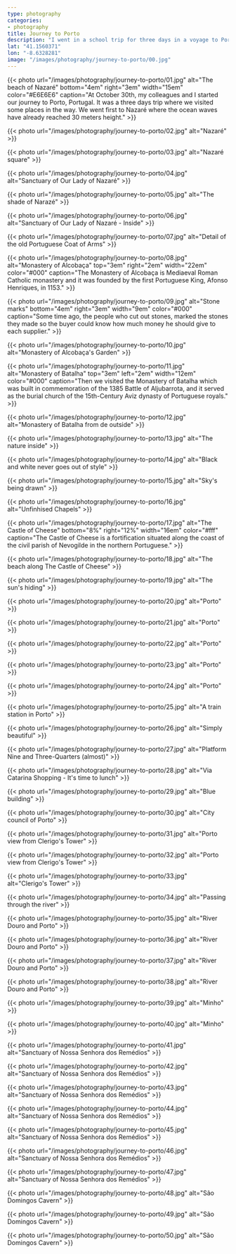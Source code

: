 ```yaml
---
type: photography
categories:
- photography
title: Journey to Porto
description: "I went in a school trip for three days in a voyage to Porto, Portugal. I'm from south Portugal and I found it amazing."
lat: "41.1560371"
lon: "-8.6328281"
image: "/images/photography/journey-to-porto/00.jpg"
---
```


{{< photo url="/images/photography/journey-to-porto/01.jpg"
    alt="The beach of Nazaré"
    bottom="4em" right="3em" width="15em" color="#E6E6E6"
    caption="At October 30th, my colleagues and I started our journey to Porto, Portugal. It was a three days trip where we visited some places in the way. We went first to Nazaré where the ocean waves have already reached 30 meters height." >}}

{{< photo url="/images/photography/journey-to-porto/02.jpg"
    alt="Nazaré" >}}

{{< photo url="/images/photography/journey-to-porto/03.jpg" alt="Nazaré square" >}}

{{< photo url="/images/photography/journey-to-porto/04.jpg" alt="Sanctuary of Our Lady of Nazaré" >}}

{{< photo url="/images/photography/journey-to-porto/05.jpg" alt="The shade of Narazé" >}}

{{< photo url="/images/photography/journey-to-porto/06.jpg" alt="Sanctuary of Our Lady of Nazaré - Inside" >}}

{{< photo url="/images/photography/journey-to-porto/07.jpg" alt="Detail of the old Portuguese Coat of Arms" >}}

{{< photo url="/images/photography/journey-to-porto/08.jpg"
    alt="Monastery of Alcobaça"
    top="3em" right="2em" width="22em" color="#000"
    caption="The Monastery of Alcobaça is Mediaeval Roman Catholic monastery and it was founded by the first Portuguese King, Afonso Henriques, in 1153." >}}

{{< photo url="/images/photography/journey-to-porto/09.jpg"
    alt="Stone marks"
    bottom="4em" right="3em" width="9em" color="#000"
    caption="Some time ago, the people who cut out stones, marked the stones they made so the buyer could know how much money he should give to each supplier." >}}

{{< photo url="/images/photography/journey-to-porto/10.jpg" alt="Monastery of Alcobaça's Garden" >}}

{{< photo url="/images/photography/journey-to-porto/11.jpg"
    alt="Monastery of Batalha"
    top="3em" left="2em" width="12em" color="#000"
    caption="Then we visited the Monastery of Batalha which was built in commemoration of the 1385 Battle of Aljubarrota, and it served as the burial church of the 15th-Century Aviz dynasty of Portuguese royals." >}}

{{< photo url="/images/photography/journey-to-porto/12.jpg" alt="Monastery of Batalha from de outside" >}}

{{< photo url="/images/photography/journey-to-porto/13.jpg" alt="The nature inside" >}}

{{< photo url="/images/photography/journey-to-porto/14.jpg" alt="Black and white never goes out of style" >}}

{{< photo url="/images/photography/journey-to-porto/15.jpg" alt="Sky's being drawn" >}}

{{< photo url="/images/photography/journey-to-porto/16.jpg" alt="Unfinhised Chapels" >}}

{{< photo url="/images/photography/journey-to-porto/17.jpg"
    alt="The Castle of Cheese"
    bottom="8%" right="12%" width="16em" color="#fff"
    caption="The Castle of Cheese is a fortification situated along the coast of the civil parish of Nevogilde in the northern Portuguese." >}}

{{< photo url="/images/photography/journey-to-porto/18.jpg" alt="The beach along The Castle of Cheese" >}}

{{< photo url="/images/photography/journey-to-porto/19.jpg" alt="The sun's hiding" >}}

{{< photo url="/images/photography/journey-to-porto/20.jpg" alt="Porto" >}}

{{< photo url="/images/photography/journey-to-porto/21.jpg" alt="Porto" >}}

{{< photo url="/images/photography/journey-to-porto/22.jpg" alt="Porto" >}}

{{< photo url="/images/photography/journey-to-porto/23.jpg" alt="Porto" >}}

{{< photo url="/images/photography/journey-to-porto/24.jpg" alt="Porto" >}}

{{< photo url="/images/photography/journey-to-porto/25.jpg" alt="A train station in Porto" >}}

{{< photo url="/images/photography/journey-to-porto/26.jpg" alt="Simply beautiful" >}}

{{< photo url="/images/photography/journey-to-porto/27.jpg" alt="Platform Nine and Three-Quarters (almost)" >}}

{{< photo url="/images/photography/journey-to-porto/28.jpg" alt="Via Catarina Shopping - It's time to lunch" >}}

{{< photo url="/images/photography/journey-to-porto/29.jpg" alt="Blue building" >}}

{{< photo url="/images/photography/journey-to-porto/30.jpg" alt="City council of Porto" >}}

{{< photo url="/images/photography/journey-to-porto/31.jpg" alt="Porto view from Clerigo's Tower" >}}

{{< photo url="/images/photography/journey-to-porto/32.jpg" alt="Porto view from Clerigo's Tower" >}}

{{< photo url="/images/photography/journey-to-porto/33.jpg" alt="Clerigo's Tower" >}}

{{< photo url="/images/photography/journey-to-porto/34.jpg" alt="Passing through the river" >}}

{{< photo url="/images/photography/journey-to-porto/35.jpg" alt="River Douro and Porto" >}}

{{< photo url="/images/photography/journey-to-porto/36.jpg" alt="River Douro and Porto" >}}

{{< photo url="/images/photography/journey-to-porto/37.jpg" alt="River Douro and Porto" >}}

{{< photo url="/images/photography/journey-to-porto/38.jpg" alt="River Douro and Porto" >}}

{{< photo url="/images/photography/journey-to-porto/39.jpg" alt="Minho" >}}

{{< photo url="/images/photography/journey-to-porto/40.jpg" alt="Minho" >}}

{{< photo url="/images/photography/journey-to-porto/41.jpg" alt="Sanctuary of Nossa Senhora dos Remédios" >}}

{{< photo url="/images/photography/journey-to-porto/42.jpg" alt="Sanctuary of Nossa Senhora dos Remédios" >}}

{{< photo url="/images/photography/journey-to-porto/43.jpg" alt="Sanctuary of Nossa Senhora dos Remédios" >}}

{{< photo url="/images/photography/journey-to-porto/44.jpg" alt="Sanctuary of Nossa Senhora dos Remédios" >}}

{{< photo url="/images/photography/journey-to-porto/45.jpg" alt="Sanctuary of Nossa Senhora dos Remédios" >}}

{{< photo url="/images/photography/journey-to-porto/46.jpg" alt="Sanctuary of Nossa Senhora dos Remédios" >}}

{{< photo url="/images/photography/journey-to-porto/47.jpg" alt="Sanctuary of Nossa Senhora dos Remédios" >}}

{{< photo url="/images/photography/journey-to-porto/48.jpg" alt="São Domingos Cavern" >}}

{{< photo url="/images/photography/journey-to-porto/49.jpg" alt="São Domingos Cavern" >}}

{{< photo url="/images/photography/journey-to-porto/50.jpg" alt="São Domingos Cavern" >}}
